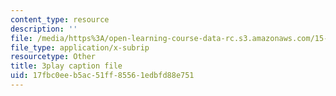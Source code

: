 ```yaml
---
content_type: resource
description: ''
file: /media/https%3A/open-learning-course-data-rc.s3.amazonaws.com/15-s08-fintech-shaping-the-financial-world-spring-2020/17fbc0eeb5ac51ff85561edbfd88e751_JuKKBf-uSDI.vtt
file_type: application/x-subrip
resourcetype: Other
title: 3play caption file
uid: 17fbc0ee-b5ac-51ff-8556-1edbfd88e751
---
```

